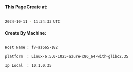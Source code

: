 
   
#### This Page Create at:

```bash

2024-10-11 - 11:34:33 UTC

```

#### Create By Machine:

```bash

Host Name : fv-az665-182

platform  : Linux-6.5.0-1025-azure-x86_64-with-glibc2.35

Ip Local  : 10.1.0.35

```

